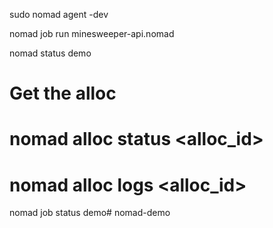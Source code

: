 sudo nomad agent -dev

nomad job run minesweeper-api.nomad

nomad status demo

# Get the alloc
# nomad alloc status <alloc_id>
# nomad alloc logs <alloc_id>

nomad job status demo# nomad-demo
